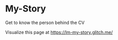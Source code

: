 # My-Story
Get to know the person behind the CV

Visualize this page at https://lm-my-story.glitch.me/
